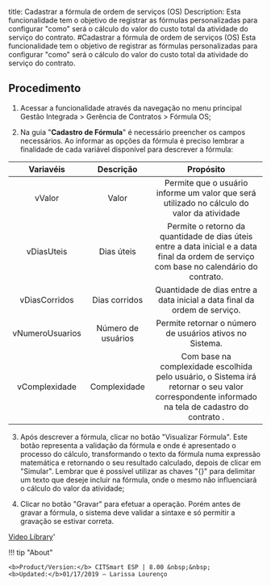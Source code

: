 title: Cadastrar a fórmula de ordem de serviços (OS)
Description: Esta funcionalidade tem o objetivo de registrar as fórmulas personalizadas para configurar "como" será o cálculo do valor do custo total da atividade do serviço do contrato. 
#Cadastrar a fórmula de ordem de serviços (OS)
Esta funcionalidade tem o objetivo de registrar as fórmulas personalizadas para configurar "como" será o cálculo do valor do custo total da atividade do serviço do contrato.

Procedimento
------------

1.  Acessar a funcionalidade através da navegação no menu principal Gestão
    Integrada \> Gerência de Contratos \> Fórmula OS;

2.  Na guia "**Cadastro de Fórmula**" é necessário preencher os campos
    necessários. Ao informar as opções da fórmula é preciso lembrar a finalidade
    de cada variável disponível para descrever a fórmula:

|  **Variavéis**  |    **Descrição**   |                                                                  **Propósito**                                                                  |
|:---------------:|:------------------:|:-----------------------------------------------------------------------------------------------------------------------------------------------:|
|      vValor     |        Valor       |                            Permite que o usuário informe um valor que será utilizado no cálculo do valor da atividade                           |
|    vDiasUteis   |     Dias úteis     |    Permite o retorno da quantidade de dias úteis entre a data inicial e a data final da ordem de serviço com base no calendário do contrato.    |
|  vDiasCorridos  |    Dias corridos   |                                    Quantidade de dias entre a data inicial a data final da ordem de serviço.                                    |
| vNumeroUsuarios | Número de usuários |                                             Permite retornar o número de usuários ativos no Sistema.                                            |
|  vComplexidade  |    Complexidade    | Com base na complexidade escolhida pelo usuário, o Sistema irá retornar o seu valor correspondente informado na tela de cadastro do contrato  . |

3.  Após descrever a fórmula, clicar no botão "Visualizar Fórmula". Este botão
    representa a validação da fórmula e onde é apresentado o processo do
    cálculo, transformando o texto da fórmula numa expressão matemática e
    retornando o seu resultado calculado, depois de clicar em "Simular". Lembrar
    que é possível utilizar as chaves "{}" para delimitar um texto que deseje
    incluir na fórmula, onde o mesmo não influenciará o cálculo do valor da
    atividade;

4.  Clicar no botão "Gravar" para efetuar a operação. Porém antes de gravar a
    fórmula, o sistema deve validar a sintaxe e só permitir a gravação se
    estivar correta.

<i class='fa fa-youtube-play  fa-2x' style='color:#97ce17;vertical-align: middle;'> </i> [Video Library](https://www.youtube.com/playlist?list=PLB5qK2uzf2RNUc7XoNAAOyo3Ex5fKM2db)'

!!! tip "About"

    <b>Product/Version:</b> CITSmart ESP | 8.00 &nbsp;&nbsp;
    <b>Updated:</b>01/17/2019 – Larissa Lourenço


